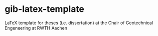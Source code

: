 # gib-latex-template
LaTeX template for theses (i.e. dissertation) at the Chair of Geotechnical Engeneering at RWTH Aachen
